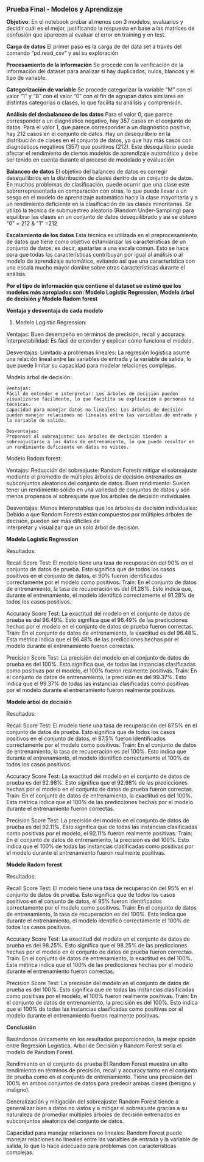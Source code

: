 <span style="font-size:larger;">**Prueba Final - Modelos y Aprendizaje**</span>

**Objetivo**: En el notebook probar al menos con 3 modelos, evaluarlos y decidir cuál es el mejor, justificando la respuesta en base a las matrices de confusión que aparecen al evaluar el error en training y en test.

**Carga de datos**
El primer paso es la carga de del data set a través del comando “pd.read_csv” y así su exploración

**Procesamiento de la información**
Se procede con la verificación de la información del dataset para analizar si hay duplicados, nulos, blancos y el tipo de variable. 

**Categorización de variable**
Se procede categorizar la variable “M” con el valor “1” y “B” con el valor “0” con el fin de agrupan datos similares en distintas categorías o clases, lo que facilita su análisis y comprensión.

**Análisis del desbalanceo de los datos**
Para el valor 0, que parece corresponder a un diagnóstico negativo, hay 357 casos en el conjunto de datos. Para el valor 1, que parece corresponder a un diagnóstico positivo, hay 212 casos en el conjunto de datos.
Hay un desequilibrio en la distribución de clases en el conjunto de datos, ya que hay más casos con diagnósticos negativos (357) que positivos (212). Este desequilibrio puede afectar el rendimiento de ciertos modelos de aprendizaje automático y debe ser tenido en cuenta durante el proceso de modelado y evaluación

**Balanceo de datos**
El objetivo del balanceo de datos es corregir desequilibrios en la distribución de clases dentro de un conjunto de datos. En muchos problemas de clasificación, puede ocurrir que una clase esté sobrerrepresentada en comparación con otras, lo que puede llevar a un sesgo en el modelo de aprendizaje automático hacia la clase mayoritaria y a un rendimiento deficiente en la clasificación de las clases minoritarias. Se utilizó la técnica de submuestreo aleatorio (Random Under-Sampling) para equilibrar las clases en un conjunto de datos desequilibrado y así se obtuvo  "0" = 212 & "1" =212

**Escalamiento de los datos**
Esta técnica es utilizada en el preprocesamiento de datos que tiene como objetivo estandarizar las características de un conjunto de datos, es decir, ajustarlas a una escala común. Esto se hace para que todas las características contribuyan por igual al análisis o al modelo de aprendizaje automático, evitando así que una característica con una escala mucho mayor domine sobre otras características durante el análisis.

**Por el tipo de información que contiene el dataset se estimó que los modelos más apropiados son: Modelo Logistic Regression, Modelo árbol de decisión y Modelo Radom forest**

**Ventaja y desventaja de cada modelo**

1.	Modelo Logistic Regression:

Ventajas:
   Buen desempeño en términos de precisión, recall y accuracy.
  Interpretabilidad: Es fácil de entender y explicar cómo funciona el modelo.
  
  Desventajas:
   Limitado a problemas lineales: La regresión logística asume una relación lineal entre las variables de entrada y la variable de salida, lo que puede limitar su capacidad para 
   modelar relaciones complejas.

Modelo árbol de decisión:

    
    Ventajas:
    Fácil de entender e interpretar: Los árboles de decisión pueden visualizarse fácilmente, lo que facilita su explicación a personas no técnicas.
    Capacidad para manejar datos no lineales: Los árboles de decisión pueden manejar relaciones no lineales entre las variables de entrada y la variable de salida.
    
    Desventajas:
    Propensos al sobreajuste: Los árboles de decisión tienden a sobreajustarse a los datos de entrenamiento, lo que puede resultar en un rendimiento deficiente en datos no vistos.

Modelo Radom forest:
  
  Ventajas:
  Reducción del sobreajuste: Random Forests mitigar el sobreajuste mediante el promedio de múltiples árboles de decisión entrenados en subconjuntos aleatorios del conjunto de datos.
  Buen rendimiento: Suelen tener un rendimiento sólido en una variedad de conjuntos de datos y son menos propensos al sobreajuste que los árboles de decisión individuales.
  
  Desventajas:
  Menos interpretables que los árboles de decisión individuales: Debido a que Random Forests están compuestos por múltiples árboles de decisión, pueden ser más difíciles de       
  interpretar y visualizar que un solo árbol de decisión.


**Modelo Logistic Regression**

Resultados:

Recall Score 
Test: El modelo tiene una tasa de recuperación del 90% en el conjunto de datos de prueba. Esto significa que de todos los casos positivos en el conjunto de datos, el 90% fueron identificados correctamente por el modelo como positivos.
Train: En el conjunto de datos de entrenamiento, la tasa de recuperación es del 91.28%. Esto indica que, durante el entrenamiento, el modelo identificó correctamente el 91.28% de todos los casos positivos.

Accuracy Score
Test: La exactitud del modelo en el conjunto de datos de prueba es del 96.49%. Esto significa que el 96.49% de las predicciones hechas por el modelo en el conjunto de datos de prueba fueron correctas.
Train: En el conjunto de datos de entrenamiento, la exactitud es del 96.48%. Esta métrica indica que el 96.48% de las predicciones hechas por el modelo durante el entrenamiento fueron correctas.

Precision Score
Test: La precisión del modelo en el conjunto de datos de prueba es del 100%. Esto significa que, de todas las instancias clasificadas como positivas por el modelo, el 100% fueron realmente positivas.
Train: En el conjunto de datos de entrenamiento, la precisión es del 99.37%. Esto indica que el 99.37% de todas las instancias clasificadas como positivas por el modelo durante el entrenamiento fueron realmente positivas.

**Modelo árbol de decisión**

Resultados:

Recall Score
Test: El modelo tiene una tasa de recuperación del 87.5% en el conjunto de datos de prueba. Esto significa que de todos los casos positivos en el conjunto de datos, el 87.5% fueron identificados correctamente por el modelo como positivos.
Train: En el conjunto de datos de entrenamiento, la tasa de recuperación es del 100%. Esto indica que durante el entrenamiento, el modelo identificó correctamente el 100% de todos los casos positivos.

Accuracy Score 
Test: La exactitud del modelo en el conjunto de datos de prueba es del 92.98%. Esto significa que el 92.98% de las predicciones hechas por el modelo en el conjunto de datos de prueba fueron correctas.
Train: En el conjunto de datos de entrenamiento, la exactitud es del 100%. Esta métrica indica que el 100% de las predicciones hechas por el modelo durante el entrenamiento fueron correctas.

Precision Score 
Test: La precisión del modelo en el conjunto de datos de prueba es del 92.11%. Esto significa que de todas las instancias clasificadas como positivas por el modelo, el 92.11% fueron realmente positivas.
Train: En el conjunto de datos de entrenamiento, la precisión es del 100%. Esto indica que el 100% de todas las instancias clasificadas como positivas por el modelo durante el entrenamiento fueron realmente positivas.

**Modelo Radom forest**

Resultados:

Recall Score 
Test: El modelo tiene una tasa de recuperación del 95% en el conjunto de datos de prueba. Esto significa que de todos los casos positivos en el conjunto de datos, el 95% fueron identificados correctamente por el modelo como positivos.
Train: En el conjunto de datos de entrenamiento, la tasa de recuperación es del 100%. Esto indica que durante el entrenamiento, el modelo identificó correctamente el 100% de todos los casos positivos.

Accuracy Score 
Test: La exactitud del modelo en el conjunto de datos de prueba es del 98.25%. Esto significa que el 98.25% de las predicciones hechas por el modelo en el conjunto de datos de prueba fueron correctas.
Train: En el conjunto de datos de entrenamiento, la exactitud es del 100%. Esta métrica indica que el 100% de las predicciones hechas por el modelo durante el entrenamiento fueron correctas.

Precision Score
Test: La precisión del modelo en el conjunto de datos de prueba es del 100%. Esto significa que de todas las instancias clasificadas como positivas por el modelo, el 100% fueron realmente positivas.
Train: En el conjunto de datos de entrenamiento, la precisión es del 100%. Esto indica que el 100% de todas las instancias clasificadas como positivas por el modelo durante el entrenamiento fueron realmente positivas.

**Conclusión**

Basándonos únicamente en los resultados proporcionados, la mejor opción entre Regresión Logística, Árbol de Decisión y Random Forest sería el modelo de Random Forest. 

Rendimiento en el conjunto de prueba
El Random Forest muestra un alto rendimiento en términos de precisión, recall y accuracy tanto en el conjunto de prueba como en el conjunto de entrenamiento.
Tiene una precisión del 100% en ambos conjuntos de datos para predecir ambas clases (benigno y maligno).

Generalización y mitigación del sobreajuste:
Random Forest tiende a generalizar bien a datos no vistos y a mitigar el sobreajuste gracias a su naturaleza de promediar múltiples árboles de decisión entrenados en subconjuntos aleatorios del conjunto de datos.

Capacidad para manejar relaciones no lineales:
Random Forest puede manejar relaciones no lineales entre las variables de entrada y la variable de salida, lo que lo hace adecuado para problemas con características complejas.
